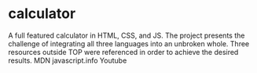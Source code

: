 # calculator
A full featured calculator in HTML, CSS, and JS.
The project presents the challenge of integrating all three languages into an unbroken whole. 
Three resources outside TOP were referenced in order to achieve the desired results.
MDN
javascript.info
Youtube
